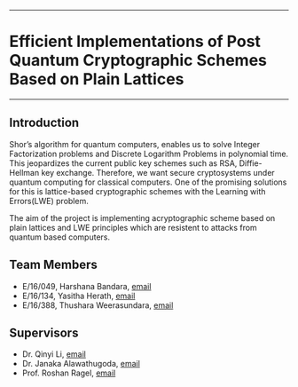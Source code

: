 ___
# Efficient Implementations of Post Quantum Cryptographic Schemes Based on Plain Lattices
___

## Introduction

Shor’s algorithm for quantum computers, enables us to solve Integer Factorization problems and Discrete Logarithm Problems in polynomial time. This jeopardizes the current public key schemes such as RSA, Diffie-Hellman key exchange. Therefore, we want secure cryptosystems under quantum computing for classical computers. One of the promising solutions for this is lattice-based cryptographic schemes with the Learning with Errors(LWE) problem. 

The aim of the project is implementing acryptographic scheme based on plain lattices and LWE principles which are resistent to attacks from quantum based computers.

## Team Members

- E/16/049, Harshana Bandara, [email](mailto:e16049@eng.pdn.ac.lk)
- E/16/134, Yasitha Herath, [email](mailto:e16134@eng.pdn.ac.lk) 
- E/16/388, Thushara Weerasundara, [email](mailto:e16388@eng.pdn.ac.lk) 

## Supervisors

- Dr. Qinyi Li, [email](mailto:qinyi.li@griffith.edu.au)
- Dr. Janaka Alawathugoda, [email](mailto:alawatugoda@eng.pdn.ac.lk)
- Prof. Roshan Ragel, [email](mailto:roshanr@eng.pdn.ac.lk)
